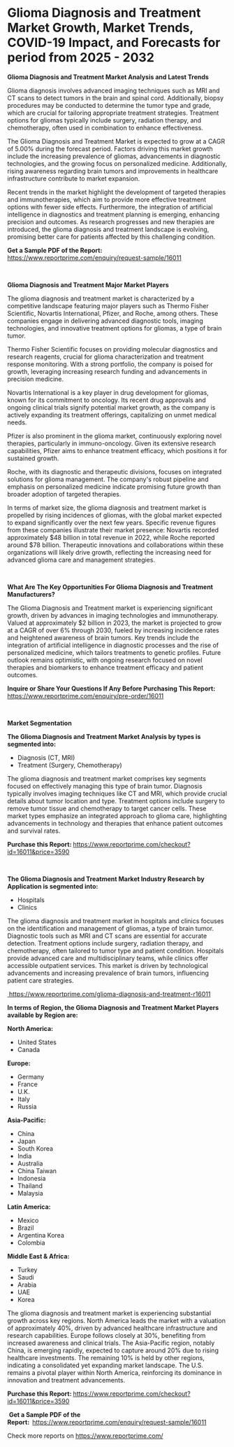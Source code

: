 <p><h1>Glioma Diagnosis and Treatment Market Growth, Market Trends, COVID-19 Impact, and Forecasts for period from 2025 - 2032</h1></p><p><strong>Glioma Diagnosis and Treatment Market Analysis and Latest Trends</strong></p>
<p><p>Glioma diagnosis involves advanced imaging techniques such as MRI and CT scans to detect tumors in the brain and spinal cord. Additionally, biopsy procedures may be conducted to determine the tumor type and grade, which are crucial for tailoring appropriate treatment strategies. Treatment options for gliomas typically include surgery, radiation therapy, and chemotherapy, often used in combination to enhance effectiveness.</p><p>The Glioma Diagnosis and Treatment Market is expected to grow at a CAGR of 5.00% during the forecast period. Factors driving this market growth include the increasing prevalence of gliomas, advancements in diagnostic technologies, and the growing focus on personalized medicine. Additionally, rising awareness regarding brain tumors and improvements in healthcare infrastructure contribute to market expansion. </p><p>Recent trends in the market highlight the development of targeted therapies and immunotherapies, which aim to provide more effective treatment options with fewer side effects. Furthermore, the integration of artificial intelligence in diagnostics and treatment planning is emerging, enhancing precision and outcomes. As research progresses and new therapies are introduced, the glioma diagnosis and treatment landscape is evolving, promising better care for patients affected by this challenging condition.</p></p>
<p><strong>Get a Sample PDF of the Report:&nbsp;</strong> <a href="https://www.reportprime.com/enquiry/request-sample/16011?utm_campaign=2181&utm_medium=2&utm_source=Github&utm_content=ia&utm_term=20032025&utm_id=glioma-diagnosis-and-treatment">https://www.reportprime.com/enquiry/request-sample/16011</a></p>
<p>&nbsp;</p>
<p><strong>Glioma Diagnosis and Treatment Major Market Players</strong></p>
<p><p>The glioma diagnosis and treatment market is characterized by a competitive landscape featuring major players such as Thermo Fisher Scientific, Novartis International, Pfizer, and Roche, among others. These companies engage in delivering advanced diagnostic tools, imaging technologies, and innovative treatment options for gliomas, a type of brain tumor.</p><p>Thermo Fisher Scientific focuses on providing molecular diagnostics and research reagents, crucial for glioma characterization and treatment response monitoring. With a strong portfolio, the company is poised for growth, leveraging increasing research funding and advancements in precision medicine.</p><p>Novartis International is a key player in drug development for gliomas, known for its commitment to oncology. Its recent drug approvals and ongoing clinical trials signify potential market growth, as the company is actively expanding its treatment offerings, capitalizing on unmet medical needs.</p><p>Pfizer is also prominent in the glioma market, continuously exploring novel therapies, particularly in immuno-oncology. Given its extensive research capabilities, Pfizer aims to enhance treatment efficacy, which positions it for sustained growth.</p><p>Roche, with its diagnostic and therapeutic divisions, focuses on integrated solutions for glioma management. The company's robust pipeline and emphasis on personalized medicine indicate promising future growth than broader adoption of targeted therapies.</p><p>In terms of market size, the glioma diagnosis and treatment market is propelled by rising incidences of gliomas, with the global market expected to expand significantly over the next few years. Specific revenue figures from these companies illustrate their market presence: Novartis recorded approximately $48 billion in total revenue in 2022, while Roche reported around $78 billion. Therapeutic innovations and collaborations within these organizations will likely drive growth, reflecting the increasing need for advanced glioma care and management strategies.</p></p>
<p>&nbsp;</p>
<p><strong>What Are The Key Opportunities For Glioma Diagnosis and Treatment Manufacturers?</strong></p>
<p><p>The Glioma Diagnosis and Treatment market is experiencing significant growth, driven by advances in imaging technologies and immunotherapy. Valued at approximately $2 billion in 2023, the market is projected to grow at a CAGR of over 6% through 2030, fueled by increasing incidence rates and heightened awareness of brain tumors. Key trends include the integration of artificial intelligence in diagnostic processes and the rise of personalized medicine, which tailors treatments to genetic profiles. Future outlook remains optimistic, with ongoing research focused on novel therapies and biomarkers to enhance treatment efficacy and patient outcomes.</p></p>
<p><strong>Inquire or Share Your Questions If Any Before Purchasing This Report:</strong> <a href="https://www.reportprime.com/enquiry/pre-order/16011?utm_campaign=2181&utm_medium=2&utm_source=Github&utm_content=ia&utm_term=20032025&utm_id=glioma-diagnosis-and-treatment">https://www.reportprime.com/enquiry/pre-order/16011</a></p>
<p>&nbsp;</p>
<p><strong>Market Segmentation</strong></p>
<p><strong>The Glioma Diagnosis and Treatment Market Analysis by types is segmented into:</strong></p>
<p><ul><li>Diagnosis (CT, MRI)</li><li>Treatment (Surgery, Chemotherapy)</li></ul></p>
<p><p>The glioma diagnosis and treatment market comprises key segments focused on effectively managing this type of brain tumor. Diagnosis typically involves imaging techniques like CT and MRI, which provide crucial details about tumor location and type. Treatment options include surgery to remove tumor tissue and chemotherapy to target cancer cells. These market types emphasize an integrated approach to glioma care, highlighting advancements in technology and therapies that enhance patient outcomes and survival rates.</p></p>
<p><strong>Purchase this Report:&nbsp;</strong><a href="https://www.reportprime.com/checkout?id=16011&price=3590&utm_campaign=2181&utm_medium=2&utm_source=Github&utm_content=ia&utm_term=20032025&utm_id=glioma-diagnosis-and-treatment">https://www.reportprime.com/checkout?id=16011&price=3590</a></p>
<p>&nbsp;</p>
<p><strong>The Glioma Diagnosis and Treatment Market Industry Research by Application is segmented into:</strong></p>
<p><ul><li>Hospitals</li><li>Clinics</li></ul></p>
<p><p>The glioma diagnosis and treatment market in hospitals and clinics focuses on the identification and management of gliomas, a type of brain tumor. Diagnostic tools such as MRI and CT scans are essential for accurate detection. Treatment options include surgery, radiation therapy, and chemotherapy, often tailored to tumor type and patient condition. Hospitals provide advanced care and multidisciplinary teams, while clinics offer accessible outpatient services. This market is driven by technological advancements and increasing prevalence of brain tumors, influencing patient care strategies.</p></p>
<p><a href="https://www.reportprime.com/glioma-diagnosis-and-treatment-r16011?utm_campaign=2181&utm_medium=2&utm_source=Github&utm_content=ia&utm_term=20032025&utm_id=glioma-diagnosis-and-treatment">&nbsp;https://www.reportprime.com/glioma-diagnosis-and-treatment-r16011</a></p>
<p><strong>In terms of Region, the Glioma Diagnosis and Treatment Market Players available by Region are:</strong></p>
<p>
    <p> <strong> North America: </strong>
        <ul>
            <li>United States</li>
            <li>Canada</li>
        </ul>
        </p> 
    <p> <strong> Europe: </strong>
        <ul>
            <li>Germany</li>
            <li>France</li>
            <li>U.K.</li>
            <li>Italy</li>
            <li>Russia</li>
        </ul>
        </p> 
    <p> <strong> Asia-Pacific: </strong>
        <ul>
            <li>China</li>
            <li>Japan</li>
            <li>South Korea</li>
            <li>India</li>
            <li>Australia</li>
            <li>China Taiwan</li>
            <li>Indonesia</li>
            <li>Thailand</li>
            <li>Malaysia</li>
        </ul>
        </p> 
    <p> <strong> Latin America: </strong>
        <ul>
            <li>Mexico</li>
            <li>Brazil</li>
            <li>Argentina Korea</li>
            <li>Colombia</li>
        </ul>
        </p> 
    <p> <strong> Middle East & Africa: </strong>
        <ul>
            <li>Turkey</li>
            <li>Saudi</li>
            <li>Arabia</li>
            <li>UAE</li>
            <li>Korea</li>
        </ul>
    </p>
    </p>
<p><p>The glioma diagnosis and treatment market is experiencing substantial growth across key regions. North America leads the market with a valuation of approximately 40%, driven by advanced healthcare infrastructure and research capabilities. Europe follows closely at 30%, benefiting from increased awareness and clinical trials. The Asia-Pacific region, notably China, is emerging rapidly, expected to capture around 20% due to rising healthcare investments. The remaining 10% is held by other regions, indicating a consolidated yet expanding market landscape. The U.S. remains a pivotal player within North America, reinforcing its dominance in innovation and treatment advancements.</p></p>
<p><strong>Purchase this Report: </strong><a href="https://www.reportprime.com/checkout?id=16011&price=3590&utm_campaign=2181&utm_medium=2&utm_source=Github&utm_content=ia&utm_term=20032025&utm_id=glioma-diagnosis-and-treatment">https://www.reportprime.com/checkout?id=16011&price=3590</a></p>
<p>&nbsp;<strong>Get a Sample PDF of the Report:&nbsp;&nbsp;</strong><a href="https://www.reportprime.com/enquiry/request-sample/16011?utm_campaign=2181&utm_medium=2&utm_source=Github&utm_content=ia&utm_term=20032025&utm_id=glioma-diagnosis-and-treatment">https://www.reportprime.com/enquiry/request-sample/16011</a></p>
<p><strong></strong></p>
<p>Check more reports on <a href="https://www.reportprime.com/?utm_campaign=2181&utm_medium=2&utm_source=Github&utm_content=ia&utm_term=20032025&utm_id=glioma-diagnosis-and-treatment">https://www.reportprime.com/</a></p>